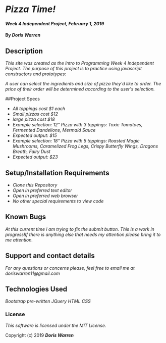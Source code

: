 # _Pizza Time!_

#### _Week 4 Independent Project, February 1, 2019_

#### By _**Doris Warren**_

## Description

_This site was created as the Intro to Programming Week 4 Independent Project. The purpose of this project is to practice using javascript constructors and prototypes:_

_A user can select the ingredients and size of pizza they'd like to order. The price of their order will be determined according to the user's selection._

##Project Specs
* _All toppings cost $1 each_
* _Small pizzas cost $12_
* _large pizza cost $18_
* _Example selection: 12" Pizza with 3 toppings: Toxic Tomatoes, Fermented Dandelions, Mermaid Sauce_
* _Expected output: $15_
* _Example selection: 18" Pizza with 5 toppings: Roasted Magic Mushrooms, Caramelized Frog Legs, Crispy Butterfly Wings, Dragons Breath, Fairy Dust_
* _Expected output: $23_


## Setup/Installation Requirements

* _Clone this Repository_
* _Open in preferred text editor_
* _Open in preferred web browser_
* _No other special requirements to view code_

## Known Bugs

_At this current time i am trying to fix the submit button. This is a work in progress!If there is anything else that needs my attention please bring it to me attention._

## Support and contact details

_For any questions or concerns please, feel free to email me at doriswarren11@gmail.com_

## Technologies Used

_Bootstrap pre-written_
_JQuery_
_HTML_
_CSS_

### License

*This software is licensed under the MIT License.*

Copyright (c) 2019 **_Doris Warren_**
